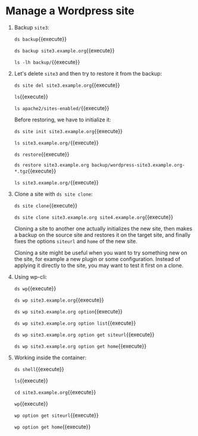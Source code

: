 # Manage a Wordpress site

1. Backup `site3`:

   `ds backup`{{execute}}
   
   `ds backup site3.example.org`{{execute}}
   
   `ls -lh backup/`{{execute}}
   
2. Let's delete `site3` and then try to restore it from the backup:

   `ds site del site3.example.org`{{execute}}
   
   `ls`{{execute}}
   
   `ls apache2/sites-enabled/`{{execute}}

   Before restoring, we have to initialize it: 

   `ds site init site3.example.org`{{execute}}
   
   `ls site3.example.org/`{{execute}}
   
   `ds restore`{{execute}}
   
   `ds restore site3.example.org backup/wordpress-site3.example.org-*.tgz`{{execute}}
   
   `ls site3.example.org/`{{execute}}
   
3. Clone a site with `ds site clone`:

   `ds site clone`{{execute}}
   
   `ds site clone site3.example.org site4.example.org`{{execute}}
   
   Cloning a site to another one actually initializes the new site,
   then makes a backup on the source site and restores it on the
   target site, and finally fixes the options `siteurl` and `home` of
   the new site.
   
   Cloning a site might be useful when you want to try something new
   on the site, for example a new plugin or some configuration.
   Instead of applying it directly to the site, you may want to test
   it first on a clone.

4. Using wp-cli:

   `ds wp`{{execute}}
   
   `ds wp site3.example.org`{{execute}}
   
   `ds wp site3.example.org option`{{execute}}
   
   `ds wp site3.example.org option list`{{execute}}
   
   `ds wp site3.example.org option get siteurl`{{execute}}
   
   `ds wp site3.example.org option get home`{{execute}}

5. Working inside the container:

   `ds shell`{{execute}}
   
   `ls`{{execute}}
   
   `cd site3.example.org`{{execute}}
   
   `wp`{{execute}}
   
   `wp option get siteurl`{{execute}}
   
   `wp option get home`{{execute}}
